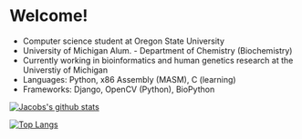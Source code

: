# Welcome!
* Computer science student at Oregon State University
* University of Michigan Alum. - Department of Chemistry (Biochemistry)
* Currently working in bioinformatics and human genetics research at the Universtiy of Michigan
* Languages: Python, x86 Assembly (MASM), C (learning)
* Frameworks: Django, OpenCV (Python), BioPython 

[![Jacobs's github stats](https://github-readme-stats.vercel.app/api?username=JacobO1994&theme=blueberry)](https://github.com/JacobO1994/github-readme-stats)

[![Top Langs](https://github-readme-stats.vercel.app/api/top-langs/?username=JacobO1994&layout=compact&theme=blueberry)](https://github.com/JacobO1994/github-readme-stats)

